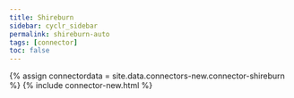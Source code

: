 ```yaml
---
title: Shireburn
sidebar: cyclr_sidebar
permalink: shireburn-auto
tags: [connector]
toc: false
---
```

{% assign connectordata = site.data.connectors-new.connector-shireburn %}
{% include connector-new.html %}	